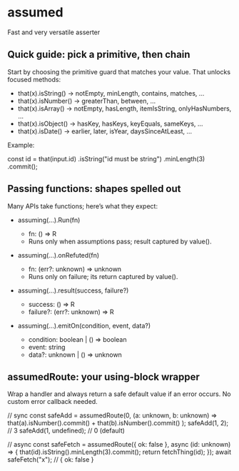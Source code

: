 # assumed

Fast and very versatile asserter

## Quick guide: pick a primitive, then chain

Start by choosing the primitive guard that matches your value. That unlocks focused methods:

- that(x).isString() → notEmpty, minLength, contains, matches, …
- that(x).isNumber() → greaterThan, between, …
- that(x).isArray() → notEmpty, hasLength, itemIsString, onlyHasNumbers, …
- that(x).isObject() → hasKey, hasKeys, keyEquals, sameKeys, …
- that(x).isDate() → earlier, later, isYear, daysSinceAtLeast, …

Example:

const id = that(input.id)
.isString("id must be string")
.minLength(3)
.commit();

## Passing functions: shapes spelled out

Many APIs take functions; here’s what they expect:

- assuming(...).Run(fn)
  - fn: () => R
  - Runs only when assumptions pass; result captured by value().

- assuming(...).onRefuted(fn)
  - fn: (err?: unknown) => unknown
  - Runs only on failure; its return captured by value().

- assuming(...).result(success, failure?)
  - success: () => R
  - failure?: (err?: unknown) => R

- assuming(...).emitOn(condition, event, data?)
  - condition: boolean | () => boolean
  - event: string
  - data?: unknown | () => unknown

## assumedRoute: your using-block wrapper

Wrap a handler and always return a safe default value if an error occurs. No custom error callback needed.

// sync
const safeAdd = assumedRoute(0, (a: unknown, b: unknown) =>
that(a).isNumber().commit() + that(b).isNumber().commit()
);
safeAdd(1, 2); // 3
safeAdd(1, undefined); // 0 (default)

// async
const safeFetch = assumedRoute({ ok: false }, async (id: unknown) => {
that(id).isString().minLength(3).commit();
return fetchThing(id);
});
await safeFetch("x"); // { ok: false }
